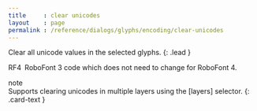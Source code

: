 ```yaml
---
title     : clear unicodes
layout    : page
permalink : /reference/dialogs/glyphs/encoding/clear-unicodes
---
```


Clear all unicode values in the selected glyphs.
{: .lead }

<span class="badge text-bg-primary rounded-0">RF4</span> RoboFont 3 code which does not need to change for RoboFont 4.  


<div class="card bg-light my-3 rounded-0">
<div class="card-header">note</div>
<div class="card-body" markdown='1'>
Supports clearing unicodes in multiple layers using the [layers] selector.
{: .card-text }
</div>
</div>

[layers]: ../../modifiers/layers/
